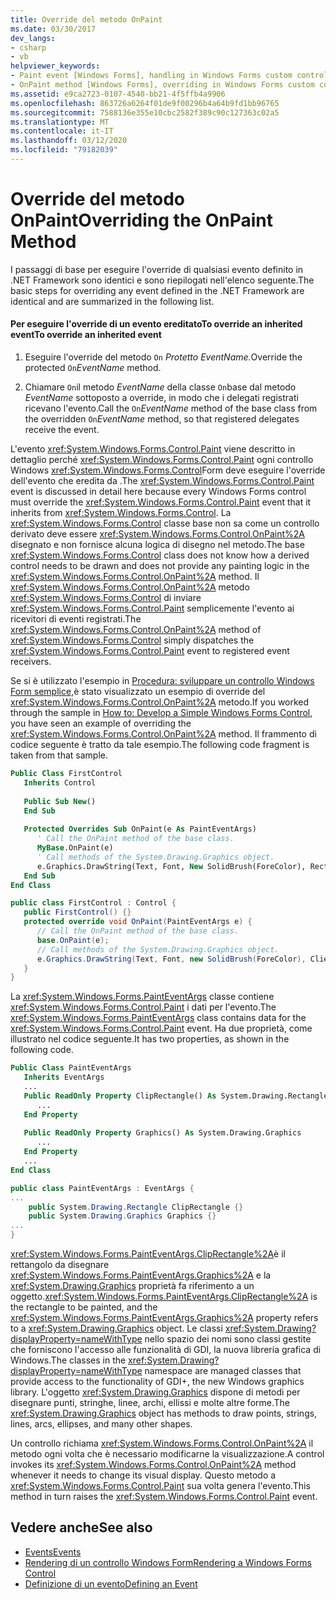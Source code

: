 ```yaml
---
title: Override del metodo OnPaint
ms.date: 03/30/2017
dev_langs:
- csharp
- vb
helpviewer_keywords:
- Paint event [Windows Forms], handling in Windows Forms custom control
- OnPaint method [Windows Forms], overriding in Windows Forms custom controls
ms.assetid: e9ca2723-0107-4540-bb21-4f5ffb4a9906
ms.openlocfilehash: 863726a6264f01de9f00296b4a64b9fd1bb96765
ms.sourcegitcommit: 7588136e355e10cbc2582f389c90c127363c02a5
ms.translationtype: MT
ms.contentlocale: it-IT
ms.lasthandoff: 03/12/2020
ms.locfileid: "79182039"
---
```

# <a name="overriding-the-onpaint-method"></a><span data-ttu-id="061fd-102">Override del metodo OnPaint</span><span class="sxs-lookup"><span data-stu-id="061fd-102">Overriding the OnPaint Method</span></span>
<span data-ttu-id="061fd-103">I passaggi di base per eseguire l'override di qualsiasi evento definito in .NET Framework sono identici e sono riepilogati nell'elenco seguente.</span><span class="sxs-lookup"><span data-stu-id="061fd-103">The basic steps for overriding any event defined in the .NET Framework are identical and are summarized in the following list.</span></span>  
  
#### <a name="to-override-an-inherited-event"></a><span data-ttu-id="061fd-104">Per eseguire l'override di un evento ereditatoTo override an inherited event</span><span class="sxs-lookup"><span data-stu-id="061fd-104">To override an inherited event</span></span>  
  
1. <span data-ttu-id="061fd-105">Eseguire l'override del metodo `On` *Protetto EventName.*</span><span class="sxs-lookup"><span data-stu-id="061fd-105">Override the protected `On`*EventName* method.</span></span>  
  
2. <span data-ttu-id="061fd-106">Chiamare `On`il metodo *EventName* della classe `On`base dal metodo *EventName* sottoposto a override, in modo che i delegati registrati ricevano l'evento.</span><span class="sxs-lookup"><span data-stu-id="061fd-106">Call the `On`*EventName* method of the base class from the overridden `On`*EventName* method, so that registered delegates receive the event.</span></span>  
  
 <span data-ttu-id="061fd-107">L'evento <xref:System.Windows.Forms.Control.Paint> viene descritto in dettaglio perché <xref:System.Windows.Forms.Control.Paint> ogni controllo Windows <xref:System.Windows.Forms.Control>Form deve eseguire l'override dell'evento che eredita da .</span><span class="sxs-lookup"><span data-stu-id="061fd-107">The <xref:System.Windows.Forms.Control.Paint> event is discussed in detail here because every Windows Forms control must override the <xref:System.Windows.Forms.Control.Paint> event that it inherits from <xref:System.Windows.Forms.Control>.</span></span> <span data-ttu-id="061fd-108">La <xref:System.Windows.Forms.Control> classe base non sa come un controllo derivato deve essere <xref:System.Windows.Forms.Control.OnPaint%2A> disegnato e non fornisce alcuna logica di disegno nel metodo.</span><span class="sxs-lookup"><span data-stu-id="061fd-108">The base <xref:System.Windows.Forms.Control> class does not know how a derived control needs to be drawn and does not provide any painting logic in the <xref:System.Windows.Forms.Control.OnPaint%2A> method.</span></span> <span data-ttu-id="061fd-109">Il <xref:System.Windows.Forms.Control.OnPaint%2A> metodo <xref:System.Windows.Forms.Control> di inviare <xref:System.Windows.Forms.Control.Paint> semplicemente l'evento ai ricevitori di eventi registrati.</span><span class="sxs-lookup"><span data-stu-id="061fd-109">The <xref:System.Windows.Forms.Control.OnPaint%2A> method of <xref:System.Windows.Forms.Control> simply dispatches the <xref:System.Windows.Forms.Control.Paint> event to registered event receivers.</span></span>  
  
 <span data-ttu-id="061fd-110">Se si è utilizzato l'esempio in [Procedura: sviluppare un controllo Windows Form semplice,](how-to-develop-a-simple-windows-forms-control.md)è stato visualizzato un esempio di override del <xref:System.Windows.Forms.Control.OnPaint%2A> metodo.</span><span class="sxs-lookup"><span data-stu-id="061fd-110">If you worked through the sample in [How to: Develop a Simple Windows Forms Control](how-to-develop-a-simple-windows-forms-control.md), you have seen an example of overriding the <xref:System.Windows.Forms.Control.OnPaint%2A> method.</span></span> <span data-ttu-id="061fd-111">Il frammento di codice seguente è tratto da tale esempio.</span><span class="sxs-lookup"><span data-stu-id="061fd-111">The following code fragment is taken from that sample.</span></span>  
  
```vb  
Public Class FirstControl  
   Inherits Control  
  
   Public Sub New()  
   End Sub  
  
   Protected Overrides Sub OnPaint(e As PaintEventArgs)  
      ' Call the OnPaint method of the base class.  
      MyBase.OnPaint(e)  
      ' Call methods of the System.Drawing.Graphics object.  
      e.Graphics.DrawString(Text, Font, New SolidBrush(ForeColor), RectangleF.op_Implicit(ClientRectangle))  
   End Sub  
End Class
```  
  
```csharp  
public class FirstControl : Control {  
   public FirstControl() {}  
   protected override void OnPaint(PaintEventArgs e) {  
      // Call the OnPaint method of the base class.  
      base.OnPaint(e);  
      // Call methods of the System.Drawing.Graphics object.  
      e.Graphics.DrawString(Text, Font, new SolidBrush(ForeColor), ClientRectangle);  
   }
}
```  
  
 <span data-ttu-id="061fd-112">La <xref:System.Windows.Forms.PaintEventArgs> classe contiene <xref:System.Windows.Forms.Control.Paint> i dati per l'evento.</span><span class="sxs-lookup"><span data-stu-id="061fd-112">The <xref:System.Windows.Forms.PaintEventArgs> class contains data for the <xref:System.Windows.Forms.Control.Paint> event.</span></span> <span data-ttu-id="061fd-113">Ha due proprietà, come illustrato nel codice seguente.</span><span class="sxs-lookup"><span data-stu-id="061fd-113">It has two properties, as shown in the following code.</span></span>  
  
```vb  
Public Class PaintEventArgs  
   Inherits EventArgs  
   ...  
   Public ReadOnly Property ClipRectangle() As System.Drawing.Rectangle  
      ...  
   End Property  
  
   Public ReadOnly Property Graphics() As System.Drawing.Graphics  
      ...  
   End Property
   ...  
End Class  
```  
  
```csharp  
public class PaintEventArgs : EventArgs {  
...  
    public System.Drawing.Rectangle ClipRectangle {}  
    public System.Drawing.Graphics Graphics {}  
...  
}  
```  
  
 <span data-ttu-id="061fd-114"><xref:System.Windows.Forms.PaintEventArgs.ClipRectangle%2A>è il rettangolo da disegnare <xref:System.Windows.Forms.PaintEventArgs.Graphics%2A> e la <xref:System.Drawing.Graphics> proprietà fa riferimento a un oggetto.</span><span class="sxs-lookup"><span data-stu-id="061fd-114"><xref:System.Windows.Forms.PaintEventArgs.ClipRectangle%2A> is the rectangle to be painted, and the <xref:System.Windows.Forms.PaintEventArgs.Graphics%2A> property refers to a <xref:System.Drawing.Graphics> object.</span></span> <span data-ttu-id="061fd-115">Le classi <xref:System.Drawing?displayProperty=nameWithType> nello spazio dei nomi sono classi gestite che forniscono l'accesso alle funzionalità di GDI, la nuova libreria grafica di Windows.</span><span class="sxs-lookup"><span data-stu-id="061fd-115">The classes in the <xref:System.Drawing?displayProperty=nameWithType> namespace are managed classes that provide access to the functionality of GDI+, the new Windows graphics library.</span></span> <span data-ttu-id="061fd-116">L'oggetto <xref:System.Drawing.Graphics> dispone di metodi per disegnare punti, stringhe, linee, archi, ellissi e molte altre forme.</span><span class="sxs-lookup"><span data-stu-id="061fd-116">The <xref:System.Drawing.Graphics> object has methods to draw points, strings, lines, arcs, ellipses, and many other shapes.</span></span>  
  
 <span data-ttu-id="061fd-117">Un controllo richiama <xref:System.Windows.Forms.Control.OnPaint%2A> il metodo ogni volta che è necessario modificarne la visualizzazione.</span><span class="sxs-lookup"><span data-stu-id="061fd-117">A control invokes its <xref:System.Windows.Forms.Control.OnPaint%2A> method whenever it needs to change its visual display.</span></span> <span data-ttu-id="061fd-118">Questo metodo a <xref:System.Windows.Forms.Control.Paint> sua volta genera l'evento.</span><span class="sxs-lookup"><span data-stu-id="061fd-118">This method in turn raises the <xref:System.Windows.Forms.Control.Paint> event.</span></span>  
  
## <a name="see-also"></a><span data-ttu-id="061fd-119">Vedere anche</span><span class="sxs-lookup"><span data-stu-id="061fd-119">See also</span></span>

- [<span data-ttu-id="061fd-120">Events</span><span class="sxs-lookup"><span data-stu-id="061fd-120">Events</span></span>](../../../standard/events/index.md)
- [<span data-ttu-id="061fd-121">Rendering di un controllo Windows Form</span><span class="sxs-lookup"><span data-stu-id="061fd-121">Rendering a Windows Forms Control</span></span>](rendering-a-windows-forms-control.md)
- [<span data-ttu-id="061fd-122">Definizione di un evento</span><span class="sxs-lookup"><span data-stu-id="061fd-122">Defining an Event</span></span>](defining-an-event-in-windows-forms-controls.md)
